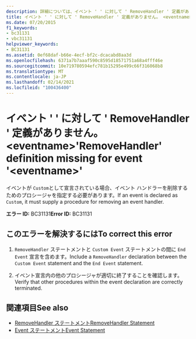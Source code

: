 ```yaml
---
description: 詳細については、イベント ' ' に対して ' RemoveHandler ' 定義がありません。 <eventname>
title: イベント ' ' に対して ' RemoveHandler ' 定義がありません。 <eventname>
ms.date: 07/20/2015
f1_keywords:
- bc31131
- vbc31131
helpviewer_keywords:
- BC31131
ms.assetid: 0ef68daf-b66e-4ecf-bf2c-dcacabd8aa3d
ms.openlocfilehash: 6371a7b7aaaf590c8595d18571751a68a4fff46e
ms.sourcegitcommit: 10e719780594efc781b15295e499c66f316068b8
ms.translationtype: MT
ms.contentlocale: ja-JP
ms.lasthandoff: 02/14/2021
ms.locfileid: "100436400"
---
```

# <a name="removehandler-definition-missing-for-event-eventname"></a><span data-ttu-id="af871-103">イベント ' ' に対して ' RemoveHandler ' 定義がありません。 \<eventname></span><span class="sxs-lookup"><span data-stu-id="af871-103">'RemoveHandler' definition missing for event '\<eventname>'</span></span>

<span data-ttu-id="af871-104">イベントが `Custom`として宣言されている場合、イベント ハンドラーを削除するためのプロシージャを指定する必要があります。</span><span class="sxs-lookup"><span data-stu-id="af871-104">If an event is declared as `Custom`, it must supply a procedure for removing an event handler.</span></span>  
  
 <span data-ttu-id="af871-105">**エラー ID:** BC31131</span><span class="sxs-lookup"><span data-stu-id="af871-105">**Error ID:** BC31131</span></span>  
  
## <a name="to-correct-this-error"></a><span data-ttu-id="af871-106">このエラーを解決するには</span><span class="sxs-lookup"><span data-stu-id="af871-106">To correct this error</span></span>  
  
1. <span data-ttu-id="af871-107">`RemoveHandler` ステートメントと `Custom Event` ステートメントの間に `End Event` 宣言を含めます。</span><span class="sxs-lookup"><span data-stu-id="af871-107">Include a `RemoveHandler` declaration between the `Custom Event` statement and the `End Event` statement.</span></span>  
  
2. <span data-ttu-id="af871-108">イベント宣言内の他のプロシージャが適切に終了することを確認します。</span><span class="sxs-lookup"><span data-stu-id="af871-108">Verify that other procedures within the event declaration are correctly terminated.</span></span>  
  
## <a name="see-also"></a><span data-ttu-id="af871-109">関連項目</span><span class="sxs-lookup"><span data-stu-id="af871-109">See also</span></span>

- [<span data-ttu-id="af871-110">RemoveHandler ステートメント</span><span class="sxs-lookup"><span data-stu-id="af871-110">RemoveHandler Statement</span></span>](../language-reference/statements/removehandler-statement.md)
- [<span data-ttu-id="af871-111">Event ステートメント</span><span class="sxs-lookup"><span data-stu-id="af871-111">Event Statement</span></span>](../language-reference/statements/event-statement.md)
